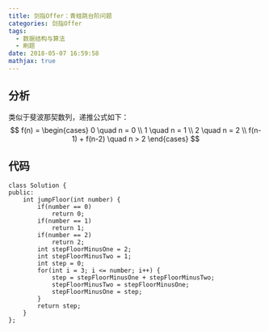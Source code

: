 ```yaml
---
title: 剑指Offer：青蛙跳台阶问题
categories: 剑指Offer
tags:
  - 数据结构与算法
  - 刷题
date: 2018-05-07 16:59:58
mathjax: true
---
```

## 分析
类似于斐波那契数列，递推公式如下：
$$
f(n) = 
\begin{cases}
0 \quad n = 0 \\
1 \quad n = 1 \\
2 \quad n = 2 \\
f(n-1) + f(n-2) \quad n > 2
\end{cases}
$$
## 代码
```
class Solution {
public:
    int jumpFloor(int number) {
        if(number == 0)
            return 0;
        if(number == 1)
            return 1;
        if(number == 2)
            return 2;
        int stepFloorMinusOne = 2;
        int stepFloorMinusTwo = 1;
        int step = 0;
        for(int i = 3; i <= number; i++) {
            step = stepFloorMinusOne + stepFloorMinusTwo;
            stepFloorMinusTwo = stepFloorMinusOne;
            stepFloorMinusOne = step;
        }
        return step;
    }
};
```

